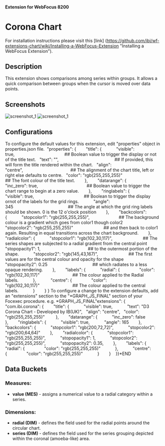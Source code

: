 #### Extension for WebFocus 8200
# Corona Chart
For installation instructions please visit this [link] (https://github.com/ibi/wf-extensions-chart/wiki/Installing-a-WebFocus-Extension "Installing a WebFocus Extension").
## Description
This extension shows comparisons among series within groups. It allows a quick comparison between groups when the cursor is moved over data points.
## Screenshots
![screenshot_1](https://github.com/ibi/wf-extensions-chart/blob/master/com.ibi.corona/screenshots/1.png)
![screenshot_1](https://github.com/ibi/wf-extensions-chart/blob/master/com.ibi.corona/screenshots/2.png)
## Configurations
To configure the default values for this extension, edit "properties" object in properties.json file.  "properties": {        "title": {            "visible": true,                                         ## Boolean value to trigger the display or not of the title text.   "text": "",                                              ## If provided, this will form the title rendered within the chart.   "align": "centre",                                       ## The alignment of the chart title, left or right else defaults to centre.   "color": "rgb(255,255,255)"                              ## The font colour of the title text.        },        "datarange": {            "inc_zero": true,                                        ## Boolean value to trigger the chart range to begin at a zero value.        },        "ringlabels": {            "visible": true,                                         ## Boolean to trigger the display ornot of the labels for the grid rings.            "angle": 345                                             ## The angle at which the grid ring labels should be shown. 0 is the 12 o'clock position        },        "backcolors": {            "stopcolor1": "rgb(255,255,255)",                        ## The background colour is a gradient which goes from color1 though color2            "stopcolor2": "rgb(255,255,255)"                         ## and then back to color1 again. Resulting in equal transitions across the chart background.        },        "radialcolor": {            "stopcolor1": "rgb(102,30,117)",                         ## The series shapes are subjected to a radial gradient from the central point            "stopopacity1": 1,                                       ## to the outermost portion of the shape.            "stopcolor2": "rgb(145,43,167)",                         ## The first values are for the central colour and opacity for the shape            "stopopacity2": 0.25                                     ## which radiates to a less opaque rendering.        },        "labels": {            "radial": {                "color": "rgb(102,30,117)"                           ## The colour applied to the Radial labels.            },            "centre": {                "color": "rgb(102,30,117)"                           ## The colour applied to the central labels.            }        } }
To configure a change to the extension defaults, add an "extensions" section to the "*GRAPH_JS_FINAL" section of your Focexec procedure. e.g.
*GRAPH_JS_FINAL"extensions": {    "com.ibi.corona": {        "title": {            "visible": true,            "text": "D3 Corona Chart - Developed by IB(UK)",   "align": "centre",   "color": "rgb(255,255,255)"         },        "datarange": {            "inc_zero": false        },        "ringlabels": {            "visible": true,            "angle": 165        },        "backcolors": {            "stopcolor1": "rgb(200,72,72)",            "stopcolor2": "rgb(200,64,64)"        },        "radialcolor": {            "stopcolor1": "rgb(255,255,255)",            "stopopacity1": 1,            "stopcolor2": "rgb(255,255,255)",            "stopopacity2": 0.35,        },        "labels": {            "radial": {                "color": "rgb(255,255,255)"            },            "centre": {                "color": "rgb(255,255,255)"            }        }    }}*END
## Data Buckets
### Measures:
* **value (MES)** - assigns a numerical value to a radial category within a series.
### Dimensions:
* **radial (DIM)** - defines the field used for the radial points around the circular chart.
* **series (DIM)** - defines the field used for the series grouping depicted within the coronal (amoeba-like) area.
